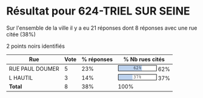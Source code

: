 # Résultat pour 624-TRIEL SUR SEINE

Sur l'ensemble de la ville il y a eu 21 réponses dont 8 réponses avec une rue citée (38%)

2 points noirs identifiés

| Rue | Vote | % réponses | % Nb rues cités|
|-----|------|------------|----------------|
| RUE PAUL DOUMER | 5 | 23% | <img src="../../img/bar_62.gif" />&nbsp;62%|
| L HAUTIL | 3 | 14% | <img src="../../img/bar_37.gif" />&nbsp;37%|
| **Total** | 8 | 38% | 100%|
